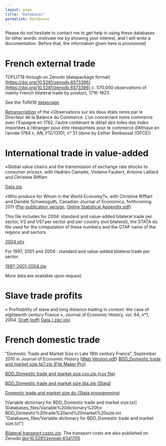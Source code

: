 ```yaml
---
layout: page
title: "Databases"
permalink: Databases
--- 
```


Please do not hesitate to contact me to get help in using these databases (in other words: motivate me by showing your interest, and I will write a documentation. Before that, the information given here is provisional)  

  

# French external trade  

TOFLIT18 through on Zenodo (datapackage format) [https://doi.org/10.5281/zenodo.6573396](https://doi.org/10.5281/zenodo.6573396)
c. 570,000 observations of mainly French bilateral trade by product, 1716-1823

See the Toflit18 [datascape](http://toflit18.medialab.sciences-po.fr/#/home)

[Retranscription](Databases_files/N%C2%B031-Espagne_1788%20et%20toiles%20pour%20l%27Afrique%201784.pdf "Databases_files/N°31-Espagne_1788 et toiles pour l'Afrique 1784.pdf") of the «Observations sur les deux états remis par le Directeur de la Balance du Commerce. L’un concernant notre commerce avec l’Espagne en 1782, l’autre contenant le détail des toiles des Indes importées à l’étranger pour être réexportées pour le commerce d’Afrique en l’année 1784.», AN, F12/13101, n° 31 (done by Esther Benbassat (OFCE))
  

# International trade in value-added  

«Global value chains and the transmission of exchange rate shocks to consumer prices», with Hadrien Camatte, Violaine Faubert, Antoine Lalliard and Christine Rifflart  

[Data.zip](https://universitedauphine-my.sharepoint.com/:u:/g/personal/guillaume_daudin_dauphine_psl_eu/Eekh7R7cIr9PvVfmummDYRwByNxpJ8HokgAEWL01WNAikw?e=SvEA3g "PIWIM_Bases_Sources.zip")  


«Who produce for Whom in the World Economy?», with Christine Rifflart and Danièle Schweisguth, Canadian Journal of Economics, forthcoming 2011 ([Pre-publication version](Databases_files/Daudin%20Rifflart%20Schweisguth%20Who%20produces%20for%20whom%20CJE%202011%20-%20Normal%20formating.pdf "Databases_files/Daudin Rifflart Schweisguth Who produces for whom CJE 2011 - Normal formating.pdf"), [Online Statistical Appendix.pdf](Databases_files/Online%20Statistical%20Appendix.pdf "Databases_files/Online Statistical Appendix.pdf"))  

This file includes for 2004: standard and value-added bilateral trade per sector, VS and VS1 per sector and per country (not bilateral), the STATA do file used for the computation of these numbers and the GTAP name of the regions and sectors.  

[2004.sitx](Databases_files/2004.sitx "Databases_files/2004.sitx")  

For 1997, 2001 and 2004 : standard and value-added bilateral trade per sector.  

[1997-2001-2004.zip](Databases_files/1997-2001-2004.zip "Databases_files/1997-2001-2004.zip")  

More data are available upon request.  

  

# Slave trade profits  

« Profitability of slave and long distance trading in context: the case of eighteenth century France », Journal of Economic History, vol. 64, n°1, 2004. [Draft (pdf)](Databases_files/FrenchProfits.pdf "Databases_files/FrenchProfits.pdf") [Data (.zip/.xls)](Databases_files/FrenchLongDistanceTradeProfits18thcentury.zip "Databases_files/FrenchLongDistanceTradeProfits18thcentury.zip")  

  

# French domestic trade  

“Domestic Trade and Market Size in Late 18th century France”, September 2010 in Journal of Economic History ([Web Version.pdf](Databases_files/DomesticTradeandMarketSizeNovember2009_Web%20Version.pdf "Databases_files/DomesticTradeandMarketSizeNovember2009_Web Version.pdf"))
[BDD\_Domestic trade and market size.fp7.zip (File Maker Pro)](Databases_files/BDD_Domestic%20trade%20and%20market%20size.fp7.zip "Databases_files/BDD_Domestic trade and market size.fp7.zip") 

[BDD\_Domestic trade and market size.csv.zip (csv file)](Databases_files/BDD_Domestic%20trade%20and%20market%20size.csv.zip "Databases_files/BDD_Domestic trade and market size.csv.zip") 

[BDD\_Domestic trade and market size.dta.zip (Stata)](Databases_files/BDD_Domestic%20trade%20and%20market%20size.dta.zip "Databases_files/BDD_Domestic trade and market size.dta.zip") 

[Domestic trade and market size.do (Stata programming)](Databases_files/Domestic%20trade%20and%20market%20size.do "Databases_files/Domestic trade and market size.do")

[Variable dictionary for BDD_Domestic trade and market size.txt](Databases_files/Variable%20dictionary%20for BDD_Domestic%20trade%20and%20market%20size.txt "Databases_files/Variable dictionary for BDD_Domestic trade and market size.txt")



[Bilateral transport costs.zip](Databases_files/Bilateral%20transport%20costs.zip "Databases_files/Bilateral transport costs.zip"). The transport costs are also published on Zenodo [doi:10.5281/zenodo.6341705](https://doi.org10.5281/zenodo.6341705)

  


